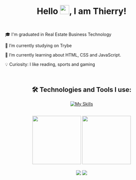 <h1 align="center">Hello <img src="https://raw.githubusercontent.com/MartinHeinz/MartinHeinz/master/wave.gif" width="30px" height="30px">, I am Thierry!</h1>
<br>

   🎓 I'm graduated in Real Estate Business Technology 
    
   🚀 I’m currently studying on Trybe
    
   📝 I’m currently learning about HTML, CSS and JavaScript.
    
   💡 Curiosity: I like reading, sports and gaming

<br>
<h2 align="center">🛠️ Technologies and Tools I use:</h2>

<div align="center">

  [![My Skills](https://skillicons.dev/icons?i=html,css,js,react,nodejs,jest,git,figma,vscode,linux)](https://skillicons.dev)
  
</div> 
<br>

<div align="center">
  <img height="160px" src="https://github-readme-stats.vercel.app/api?username=thierrydrmv&show_icons=true&theme=highcontrast">
  <img height="160px" src="https://github-readme-stats.vercel.app/api/top-langs/?username=thierrydrmv&layout=compact&theme=highcontrast">
</div>

<br>

<div align="center">
  <a href = "mailto:varelathierry@gmail.com"><img src="https://img.shields.io/badge/-Gmail-%23333?style=for-the-badge&logo=gmail&logoColor=white" target="_blank"></a>
  <a href="https://www.linkedin.com/in/varela-thierry" target="_blank"><img src="https://img.shields.io/badge/-LinkedIn-%230077B5?style=for-the-badge&logo=linkedin&logoColor=white"
</div>
